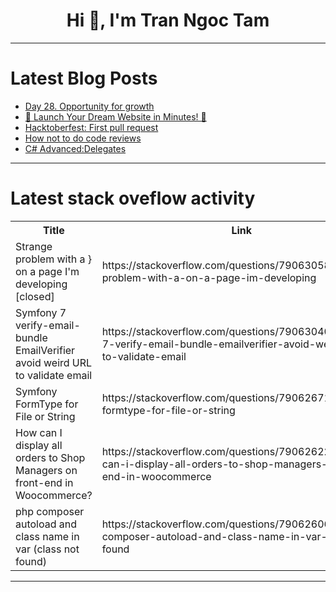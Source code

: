 <h1 align="center">Hi 👋, I'm Tran Ngoc Tam</h1>

---

# Latest Blog Posts 
<!-- BLOG-POST-LIST:START -->
- [Day 28. Opportunity for growth](https://dev.to/kiolk/day-28-opportunity-for-growth-3g17)
- [🚀 Launch Your Dream Website in Minutes! 🌟](https://dev.to/thakkarrajan/launch-your-dream-website-in-minutes-1cm5)
- [Hacktoberfest: First pull request](https://dev.to/aldrin312/hacktoberfest-first-pull-request-1040)
- [How not to do code reviews](https://dev.to/dphenomenal/how-not-to-do-code-reviews-hh0)
- [C# Advanced:Delegates](https://dev.to/moh_moh701/c-advanceddelegates-3p6c)
<!-- BLOG-POST-LIST:END -->

---

# Latest stack oveflow activity
<table>
  <tr><th>Title</th><th>Link</th></tr>
  <!-- STACKOVERFLOW:START --><tr><td>Strange problem with a } on a page I&#39;m developing [closed]</td><td>https://stackoverflow.com/questions/79063058/strange-problem-with-a-on-a-page-im-developing</td></tr><tr><td>Symfony 7 verify-email-bundle EmailVerifier avoid weird URL to validate email</td><td>https://stackoverflow.com/questions/79063040/symfony-7-verify-email-bundle-emailverifier-avoid-weird-url-to-validate-email</td></tr><tr><td>Symfony FormType for File or String</td><td>https://stackoverflow.com/questions/79062671/symfony-formtype-for-file-or-string</td></tr><tr><td>How can I display all orders to Shop Managers on front-end in Woocommerce?</td><td>https://stackoverflow.com/questions/79062622/how-can-i-display-all-orders-to-shop-managers-on-front-end-in-woocommerce</td></tr><tr><td>php composer autoload and class name in var &lpar;class not found&rpar;</td><td>https://stackoverflow.com/questions/79062606/php-composer-autoload-and-class-name-in-var-class-not-found</td></tr><!-- STACKOVERFLOW:END -->
</table>

---


